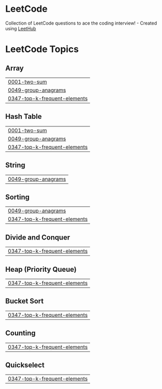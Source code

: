 # LeetCode
Collection of LeetCode questions to ace the coding interview! - Created using [LeetHub](https://github.com/QasimWani/LeetHub)

<!---LeetCode Topics Start-->
# LeetCode Topics
## Array
|  |
| ------- |
| [0001-two-sum](https://github.com/pedrojcaceresl/LeetCode/tree/master/0001-two-sum) |
| [0049-group-anagrams](https://github.com/pedrojcaceresl/LeetCode/tree/master/0049-group-anagrams) |
| [0347-top-k-frequent-elements](https://github.com/pedrojcaceresl/LeetCode/tree/master/0347-top-k-frequent-elements) |
## Hash Table
|  |
| ------- |
| [0001-two-sum](https://github.com/pedrojcaceresl/LeetCode/tree/master/0001-two-sum) |
| [0049-group-anagrams](https://github.com/pedrojcaceresl/LeetCode/tree/master/0049-group-anagrams) |
| [0347-top-k-frequent-elements](https://github.com/pedrojcaceresl/LeetCode/tree/master/0347-top-k-frequent-elements) |
## String
|  |
| ------- |
| [0049-group-anagrams](https://github.com/pedrojcaceresl/LeetCode/tree/master/0049-group-anagrams) |
## Sorting
|  |
| ------- |
| [0049-group-anagrams](https://github.com/pedrojcaceresl/LeetCode/tree/master/0049-group-anagrams) |
| [0347-top-k-frequent-elements](https://github.com/pedrojcaceresl/LeetCode/tree/master/0347-top-k-frequent-elements) |
## Divide and Conquer
|  |
| ------- |
| [0347-top-k-frequent-elements](https://github.com/pedrojcaceresl/LeetCode/tree/master/0347-top-k-frequent-elements) |
## Heap (Priority Queue)
|  |
| ------- |
| [0347-top-k-frequent-elements](https://github.com/pedrojcaceresl/LeetCode/tree/master/0347-top-k-frequent-elements) |
## Bucket Sort
|  |
| ------- |
| [0347-top-k-frequent-elements](https://github.com/pedrojcaceresl/LeetCode/tree/master/0347-top-k-frequent-elements) |
## Counting
|  |
| ------- |
| [0347-top-k-frequent-elements](https://github.com/pedrojcaceresl/LeetCode/tree/master/0347-top-k-frequent-elements) |
## Quickselect
|  |
| ------- |
| [0347-top-k-frequent-elements](https://github.com/pedrojcaceresl/LeetCode/tree/master/0347-top-k-frequent-elements) |
<!---LeetCode Topics End-->